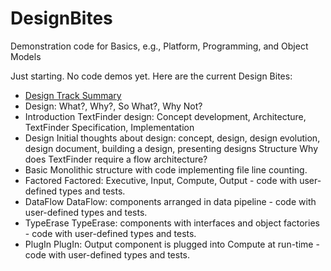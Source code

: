 # DesignBites
Demonstration code for Basics, e.g., Platform, Programming, and Object Models

Just starting. No code demos yet.
Here are the current Design Bites:

   - <a href=https://jimfawcett.github.io/indexDesign.html>Design Track Summary</a>
   - Design: What?, Why?, So What?, Why Not?
   - Introduction
     TextFinder design: Concept development, Architecture, TextFinder Specification, Implementation
   - Design
     Initial thoughts about design: concept, design, design evolution, design document, building a design, presenting designs
     Structure
     Why does TextFinder require a flow architecture?
   - Basic
     Monolithic structure with code implementing file line counting.
   - Factored
     Factored: Executive, Input, Compute, Output - code with user-defined types and tests.
   - DataFlow
     DataFlow: components arranged in data pipeline - code with user-defined types and tests.
   - TypeErase
     TypeErase: components with interfaces and object factories - code with user-defined types and tests.
   - PlugIn
     PlugIn: Output component is plugged into Compute at run-time - code with user-defined types and tests.

